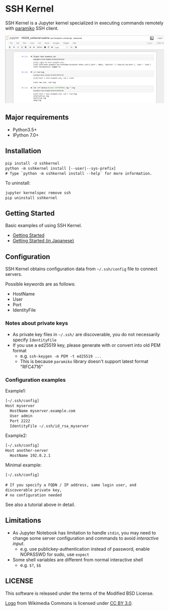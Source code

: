 # SSH Kernel

SSH Kernel is a Jupyter kernel specialized in executing commands remotely
with [paramiko](http://www.paramiko.org/) SSH client.

![](doc/screenshot.png)

## Major requirements

* Python3.5+
* IPython 7.0+

## Installation

```
pip install -U sshkernel
python -m sshkernel install [--user|--sys-prefix]
# Type `python -m sshkernel install --help` for more information.
```

To uninstall:

```
jupyter kernelspec remove ssh
pip uninstall sshkernel
```

## Getting Started

Basic examples of using SSH Kernel.

* [Getting Started](examples/getting-started.ipynb)
* [Getting Started (in Japanese)](examples/getting-started-ja.ipynb)

## Configuration

SSH Kernel obtains configuration data from `~/.ssh/config` file to connect servers.

Possible keywords are as follows:

* HostName
* User
* Port
* IdentityFile

### Notes about private keys

* As private key files in `~/.ssh/` are discoverable, you do not necessarily specify `IdentityFile`
* If you use a ed25519 key, please generate with or convert into old PEM format
    * e.g. `ssh-keygen -m PEM -t ed25519 ...`
    * This is because `paramiko` library doesn't support latest format "RFC4716"

### Configuration examples

Example1:

```
[~/.ssh/config]
Host myserver
  HostName myserver.example.com
  User admin
  Port 2222
  IdentityFile ~/.ssh/id_rsa_myserver
```

Example2:

```
[~/.ssh/config]
Host another-server
  HostName 192.0.2.1
```

Minimal example:

```
[~/.ssh/config]

# If you specify a FQDN / IP address, same login user, and discoverable private key,
# no configuration needed
```

See also a tutorial above in detail.

## Limitations

* As Jupyter Notebook has limitation to handle `stdin`,
  you may need to change some server configuration and commands to avoid *interactive input*.
  * e.g. use publickey-authentication instead of password, enable NOPASSWD for sudo, use `expect`
* Some shell variables are different from normal interactive shell
  * e.g. `$?`, `$$`

## LICENSE

This software is released under the terms of the Modified BSD License.

[Logo](https://commons.wikimedia.org/wiki/File:High-contrast-utilities-terminal.png) from Wikimedia Commons is licensed under [CC BY 3.0](https://creativecommons.org/licenses/by/3.0).
